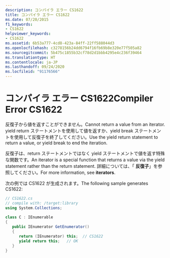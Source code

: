 ```yaml
---
description: コンパイラ エラー CS1622
title: コンパイラ エラー CS1622
ms.date: 07/20/2015
f1_keywords:
- CS1622
helpviewer_keywords:
- CS1622
ms.assetid: 6b53a777-4cd8-423a-84ff-22ff588044d3
ms.openlocfilehash: c3278156b24dd6794f16fb69b8e320e77f505a82
ms.sourcegitcommit: 5b475c1855b32cf78d2d1bbb4295e4c236f39464
ms.translationtype: HT
ms.contentlocale: ja-JP
ms.lasthandoff: 09/24/2020
ms.locfileid: "91176566"
---
```

# <a name="compiler-error-cs1622"></a><span data-ttu-id="8da62-103">コンパイラ エラー CS1622</span><span class="sxs-lookup"><span data-stu-id="8da62-103">Compiler Error CS1622</span></span>

<span data-ttu-id="8da62-104">反復子から値を返すことができません。</span><span class="sxs-lookup"><span data-stu-id="8da62-104">Cannot return a value from an iterator.</span></span> <span data-ttu-id="8da62-105">yield return ステートメントを使用して値を返すか、yield break ステートメントを使用して反復子を終了してください。</span><span class="sxs-lookup"><span data-stu-id="8da62-105">Use the yield return statement to return a value, or yield break to end the iteration.</span></span>  
  
 <span data-ttu-id="8da62-106">反復子は、return ステートメントではなく yield ステートメントで値を返す特殊な関数です。</span><span class="sxs-lookup"><span data-stu-id="8da62-106">An iterator is a special function that returns a value via the yield statement rather than the return statement.</span></span> <span data-ttu-id="8da62-107">詳細については、「 **反復子**」を参照してください。</span><span class="sxs-lookup"><span data-stu-id="8da62-107">For more information, see **iterators**.</span></span>  
  
 <span data-ttu-id="8da62-108">次の例では CS1622 が生成されます。</span><span class="sxs-lookup"><span data-stu-id="8da62-108">The following sample generates CS1622:</span></span>  
  
```csharp  
// CS1622.cs  
// compile with: /target:library  
using System.Collections;  
  
class C : IEnumerable  
{  
   public IEnumerator GetEnumerator()  
   {  
      return (IEnumerator) this;  // CS1622  
      yield return this;   // OK  
   }  
}  
```
